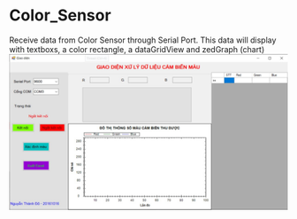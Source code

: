 # Color_Sensor
Receive data from Color Sensor through Serial Port. This data will display with textboxs, a color rectangle, a dataGridView and zedGraph (chart)
![](image.jpg)

